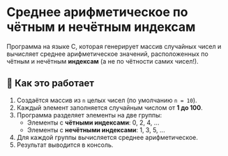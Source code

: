 # Среднее арифметическое по чётным и нечётным индексам

Программа на языке C, которая генерирует массив случайных чисел и вычисляет среднее арифметическое значений, расположенных по чётным и нечётным **индексам** (а не по чётности самих чисел!).

## 📌 Как это работает

1. Создаётся массив из `n` целых чисел (по умолчанию `n = 10`).
2. Каждый элемент заполняется случайным числом от **1 до 100**.
3. Программа разделяет элементы на две группы:
   - Элементы с **чётными индексами**: 0, 2, 4, ...
   - Элементы с **нечётными индексами**: 1, 3, 5, ...
4. Для каждой группы вычисляется среднее арифметическое.
5. Результат выводится в консоль.
